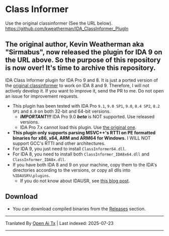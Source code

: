 # Class Informer
Use the original classinformer (See the URL below).  
https://github.com/kweatherman/IDA_ClassInformer_PlugIn

The original author, Kevin Weatherman aka "Sirmabus", now released the plugin for IDA 9 on the URL above.
So the purpose of this repository is now over!
It's time to archive this repository.
---------------------------------

IDA Class Informer plugin for IDA Pro 9 and 8. It is just a ported version of the [original classinformer](https://sourceforge.net/projects/classinformer/) to work on IDA 8 and 9. Therefore, I will not actively develop it. If you want to improve it, send the PR to me. Do not open an issue for improvement requests.

 - This plugin has been tested with IDA Pro `9.1`, `9.0 SP1`, `9.0`, `8.4 SP2`, `8.2 SP1` and `8.0` on both 32-bit and 64-bit versions.
   - ***IMPORTANT!!!*** IDA Pro 9.0 ***beta*** is NOT supported. Use released versions.
   - IDA Pro 7.x cannot load this plugin. Use [the original one](https://sourceforge.net/projects/classinformer/).
 - **This plugin only supports parsing MSVC++'s RTTI on PE formatted binaries for x86, x64, ARM and ARM64 for Windows.** I WILL NOT support GCC's RTTI and other architectures.
 - For IDA 9, you just need to install `ClassInformer64.dll`.
 - For IDA 8, you need to install both `ClassInformer_IDA8x64.dll` and `ClassInformer_IDA8x.dll`.
 - If you have both IDA 8 and 9 on your machine, copy them to the IDA's directories according to the versions, or copy all dlls into `%IDAUSR%\plugins`.
   - If you do not know about IDAUSR, see [this blog post](https://hex-rays.com/blog/igors-tip-of-the-week-33-idas-user-directory-idausr).

## Download
- You can download compiled binaries from the [Releases](../../releases) section.


---

Tranlated By [Open Ai Tx](https://github.com/OpenAiTx/OpenAiTx) | Last indexed: 2025-07-23

---